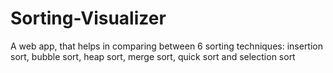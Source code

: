 # Sorting-Visualizer
A web app, that helps in comparing between 6 sorting techniques: insertion sort, bubble sort, heap sort, merge sort, quick sort and selection sort
